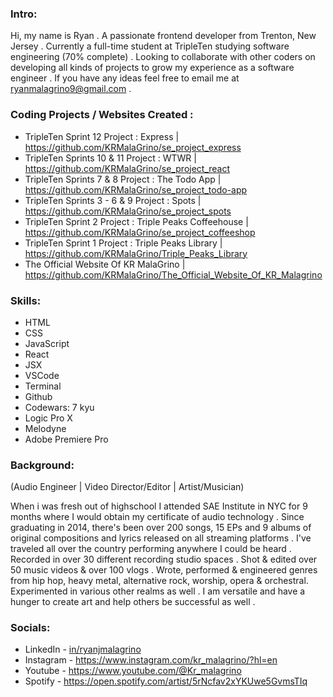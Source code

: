 ### Intro:

 Hi, my name is Ryan . A passionate frontend developer from Trenton, New Jersey . Currently a full-time student at TripleTen studying software engineering (70% complete) . Looking to collaborate with other coders on developing all kinds of projects to grow my experience as a software engineer . If you have any ideas feel free to email me at ryanmalagrino9@gmail.com .

### Coding Projects / Websites Created :

 - TripleTen Sprint 12 Project : Express | https://github.com/KRMalaGrino/se_project_express
 - TripleTen Sprints 10 & 11 Project : WTWR | https://github.com/KRMalaGrino/se_project_react
 - TripleTen Sprints 7 & 8 Project : The Todo App | https://github.com/KRMalaGrino/se_project_todo-app
 - TripleTen Sprints 3 - 6 & 9 Project : Spots | https://github.com/KRMalaGrino/se_project_spots
 - TripleTen Sprint 2 Project : Triple Peaks Coffeehouse | https://github.com/KRMalaGrino/se_project_coffeeshop
 - TripleTen Sprint 1 Project : Triple Peaks Library | https://github.com/KRMalaGrino/Triple_Peaks_Library 
 - The Official Website Of KR MalaGrino | https://github.com/KRMalaGrino/The_Official_Website_Of_KR_Malagrino

### Skills:

 - HTML
 - CSS
 - JavaScript
 - React
 - JSX
 - VSCode
 - Terminal
 - Github
 - Codewars: 7 kyu
 - Logic Pro X
 - Melodyne
 - Adobe Premiere Pro

### Background:
(Audio Engineer | Video Director/Editor | Artist/Musician)

 When i was fresh out of highschool I attended SAE Institute in NYC for 9 months where I would obtain my certificate of audio technology . Since graduating in 2014, there's been over 200 songs, 15 EPs and 9 albums of original compositions and lyrics released on all streaming platforms . I've traveled all over the country performing anywhere I could be heard . Recorded in over 30 different recording studio spaces . Shot & edited over 50 music videos & over 100 vlogs . Wrote, performed & engineered genres from hip hop, heavy metal, alternative rock, worship, opera & orchestral. Experimented in various other realms as well . I am versatile and have a hunger to create art and help others be successful as well .

### Socials:

- LinkedIn - [in/ryanjmalagrino](https://www.linkedin.com/in/ryanjmalagrino/)
- Instagram - https://www.instagram.com/kr_malagrino/?hl=en
- Youtube - https://www.youtube.com/@Kr_malagrino
- Spotify - https://open.spotify.com/artist/5rNcfav2xYKUwe5GvmsTIq


